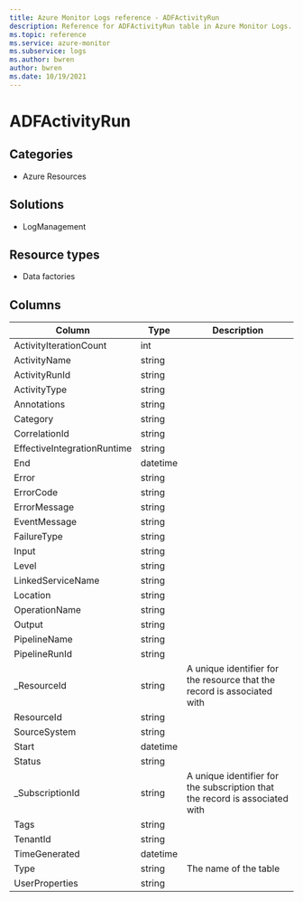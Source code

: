 ```yaml
---
title: Azure Monitor Logs reference - ADFActivityRun
description: Reference for ADFActivityRun table in Azure Monitor Logs.
ms.topic: reference
ms.service: azure-monitor
ms.subservice: logs
ms.author: bwren
author: bwren
ms.date: 10/19/2021
---
```


# ADFActivityRun

 

## Categories

- Azure Resources
## Solutions

- LogManagement
## Resource types

- Data factories




## Columns

| Column | Type | Description |
| --- | --- | --- |
| ActivityIterationCount | int |  |
| ActivityName | string |  |
| ActivityRunId | string |  |
| ActivityType | string |  |
| Annotations | string |  |
| Category | string |  |
| CorrelationId | string |  |
| EffectiveIntegrationRuntime | string |  |
| End | datetime |  |
| Error | string |  |
| ErrorCode | string |  |
| ErrorMessage | string |  |
| EventMessage | string |  |
| FailureType | string |  |
| Input | string |  |
| Level | string |  |
| LinkedServiceName | string |  |
| Location | string |  |
| OperationName | string |  |
| Output | string |  |
| PipelineName | string |  |
| PipelineRunId | string |  |
| _ResourceId | string | A unique identifier for the resource that the record is associated with |
| ResourceId | string |  |
| SourceSystem | string |  |
| Start | datetime |  |
| Status | string |  |
| _SubscriptionId | string | A unique identifier for the subscription that the record is associated with |
| Tags | string |  |
| TenantId | string |  |
| TimeGenerated | datetime |  |
| Type | string | The name of the table |
| UserProperties | string |  |
